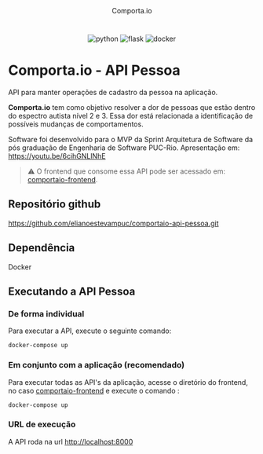 <p align="center" style="margin: 40px 0">
    Comporta.io
</p>

<div align="center">

![python](https://img.shields.io/badge/Python-3776AB?style=for-the-badge&logo=python&logoColor=white)
![flask](https://img.shields.io/badge/flask-%23000.svg?style=for-the-badge&logo=flask&logoColor=white)
![docker](https://img.shields.io/badge/Docker-2496ED?style=for-the-badge&logo=Docker&logoColor=white)

</div>

# Comporta.io - API Pessoa

API para manter operações de cadastro da pessoa na aplicação.

**Comporta.io** tem como objetivo resolver a dor de pessoas que estão dentro do espectro autista nível 2 e 3. Essa dor está relacionada a identificação de possíveis mudanças de comportamentos.

Software foi desenvolvido para o MVP da Sprint Arquitetura de Software da pós graduação de Engenharia de Software PUC-Rio.
Apresentação em: https://youtu.be/6cihGNLlNhE

> ⚠️ O frontend que consome essa API pode ser acessado em: [comportaio-frontend](../comportaio-frontend/).

## Repositório github
https://github.com/elianoestevampuc/comportaio-api-pessoa.git

## Dependência
Docker

## Executando a API Pessoa

### De forma individual
Para executar a API, execute o seguinte comando:

```
docker-compose up
```

### Em conjunto com a aplicação (recomendado)
Para executar todas as API's da aplicação, acesse o diretório do frontend, no caso [comportaio-frontend](../comportaio-frontend/) e execute o comando :

```
docker-compose up
```

### URL de execução
A API roda na url [http://localhost:8000](http://localhost:8000)